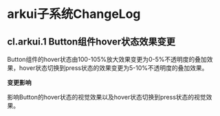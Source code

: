 # arkui子系统ChangeLog

## cl.arkui.1 Button组件hover状态效果变更

Button组件的hover状态由100-105%放大效果变更为0-5%不透明度的叠加效果，hover状态切换到press状态的效果变更为5-10%不透明度的叠加效果。

**变更影响**

影响Button的hover状态的视觉效果以及hover状态切换到press状态的视觉效果。
